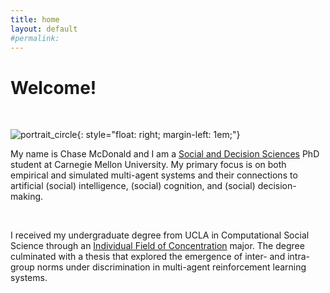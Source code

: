```yaml
---
title: home
layout: default
#permalink:
---
```





# Welcome!
<br/>

![portrait_circle](/images/portrait_circle.png){: style="float: right; margin-left: 1em;"}


My name is Chase McDonald and I am a [Social and Decision Sciences](https://www.cmu.edu/dietrich/sds/) PhD student at Carnegie Mellon University. My primary focus is on both empirical and simulated multi-agent systems and their connections to artificial (social) intelligence, (social) cognition, and (social) decision-making.

<br/>

I received my undergraduate degree from UCLA in Computational Social Science through an [Individual Field of Concentration](http://www.honors.ucla.edu/other-programs/design-your-own-major/#) major. The degree culminated with a thesis that explored the emergence of inter- and intra-group norms under discrimination in multi-agent reinforcement learning systems.  <br/>
